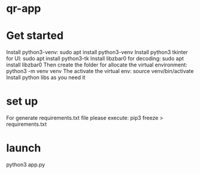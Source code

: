 # qr-app

# Get started
Install python3-venv:
sudo apt install python3-venv
Install python3 tkinter for UI:
sudo apt install python3-tk
Install libzbar0 for decoding:
sudo apt install libzbar0
Then create the folder for allocate the virtual environment:
python3 -m venv venv
The activate the virtual env:
source venv/bin/activate
Install python libs as you need it

# set up
For generate requirements.txt file please execute:
pip3 freeze > requirements.txt

# launch
python3 app.py